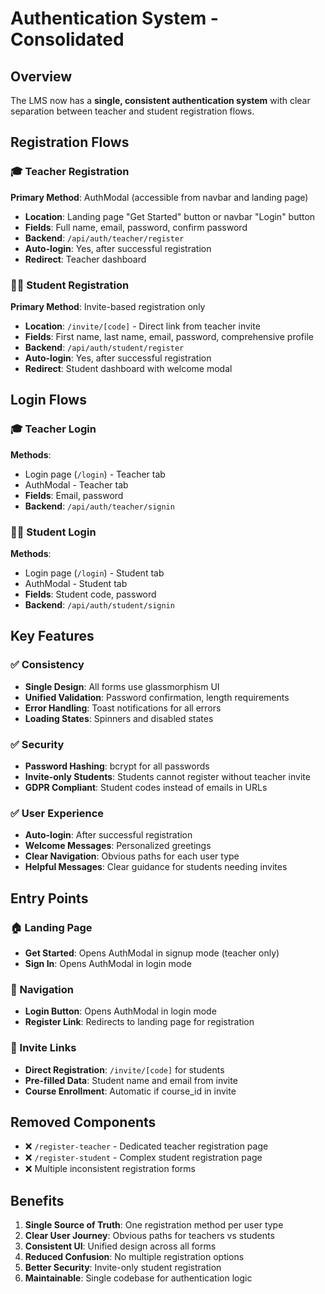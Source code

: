 # Authentication System - Consolidated

## Overview
The LMS now has a **single, consistent authentication system** with clear separation between teacher and student registration flows.

## Registration Flows

### 🎓 Teacher Registration
**Primary Method**: AuthModal (accessible from navbar and landing page)
- **Location**: Landing page "Get Started" button or navbar "Login" button
- **Fields**: Full name, email, password, confirm password
- **Backend**: `/api/auth/teacher/register`
- **Auto-login**: Yes, after successful registration
- **Redirect**: Teacher dashboard

### 👨‍🎓 Student Registration
**Primary Method**: Invite-based registration only
- **Location**: `/invite/[code]` - Direct link from teacher invite
- **Fields**: First name, last name, email, password, comprehensive profile
- **Backend**: `/api/auth/student/register`
- **Auto-login**: Yes, after successful registration
- **Redirect**: Student dashboard with welcome modal

## Login Flows

### 🎓 Teacher Login
**Methods**: 
- Login page (`/login`) - Teacher tab
- AuthModal - Teacher tab
- **Fields**: Email, password
- **Backend**: `/api/auth/teacher/signin`

### 👨‍🎓 Student Login
**Methods**:
- Login page (`/login`) - Student tab  
- AuthModal - Student tab
- **Fields**: Student code, password
- **Backend**: `/api/auth/student/signin`

## Key Features

### ✅ Consistency
- **Single Design**: All forms use glassmorphism UI
- **Unified Validation**: Password confirmation, length requirements
- **Error Handling**: Toast notifications for all errors
- **Loading States**: Spinners and disabled states

### ✅ Security
- **Password Hashing**: bcrypt for all passwords
- **Invite-only Students**: Students cannot register without teacher invite
- **GDPR Compliant**: Student codes instead of emails in URLs

### ✅ User Experience
- **Auto-login**: After successful registration
- **Welcome Messages**: Personalized greetings
- **Clear Navigation**: Obvious paths for each user type
- **Helpful Messages**: Clear guidance for students needing invites

## Entry Points

### 🏠 Landing Page
- **Get Started**: Opens AuthModal in signup mode (teacher only)
- **Sign In**: Opens AuthModal in login mode

### 🧭 Navigation
- **Login Button**: Opens AuthModal in login mode
- **Register Link**: Redirects to landing page for registration

### 📧 Invite Links
- **Direct Registration**: `/invite/[code]` for students
- **Pre-filled Data**: Student name and email from invite
- **Course Enrollment**: Automatic if course_id in invite

## Removed Components
- ❌ `/register-teacher` - Dedicated teacher registration page
- ❌ `/register-student` - Complex student registration page
- ❌ Multiple inconsistent registration forms

## Benefits
1. **Single Source of Truth**: One registration method per user type
2. **Clear User Journey**: Obvious paths for teachers vs students
3. **Consistent UI**: Unified design across all forms
4. **Reduced Confusion**: No multiple registration options
5. **Better Security**: Invite-only student registration
6. **Maintainable**: Single codebase for authentication logic
